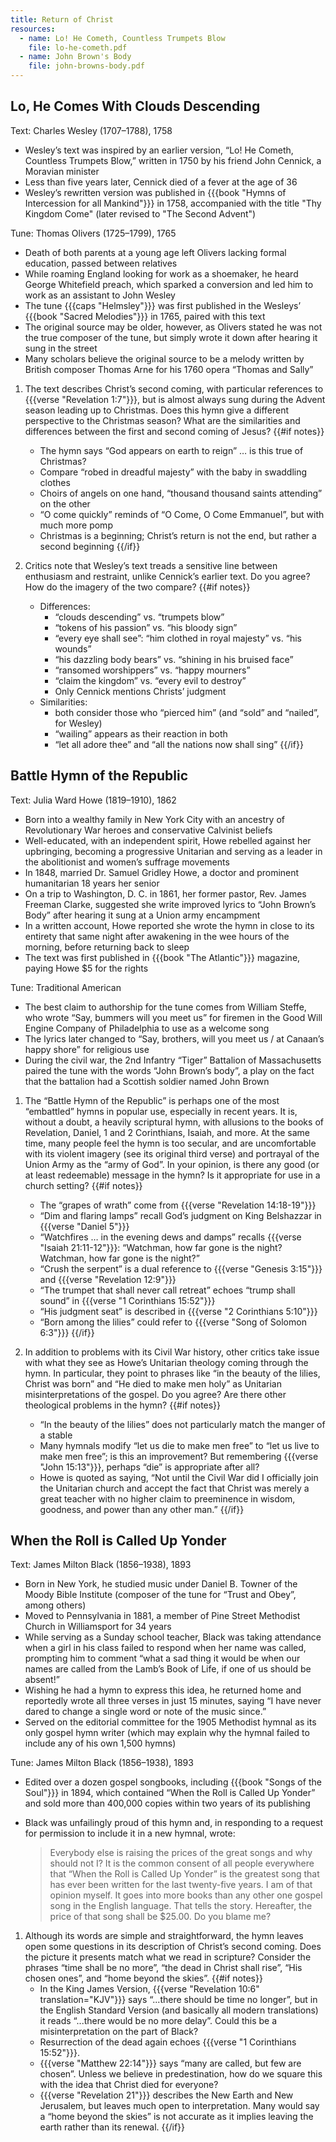 ```yaml
---
title: Return of Christ
resources:
  - name: Lo! He Cometh, Countless Trumpets Blow
    file: lo-he-cometh.pdf
  - name: John Brown's Body
    file: john-browns-body.pdf
---
```

## Lo, He Comes With Clouds Descending

Text: Charles Wesley (1707–1788), 1758
 - Wesley’s text was inspired by an earlier version, “Lo! He Cometh, Countless Trumpets Blow,” written in 1750 by his friend John Cennick, a Moravian minister
 - Less than five years later, Cennick died of a fever at the age of 36
 - Wesley’s rewritten version was published in {{{book "Hymns of Intercession for all Mankind"}}} in 1758, accompanied with the title "Thy Kingdom Come" (later revised to "The Second Advent")

Tune: Thomas Olivers (1725–1799), 1765
 - Death of both parents at a young age left Olivers lacking formal education, passed between relatives
 - While roaming England looking for work as a shoemaker, he heard George Whitefield preach, which sparked a conversion and led him to work as an assistant to John Wesley
 - The tune {{{caps "Helmsley"}}} was first published in the Wesleys’ {{{book "Sacred Melodies"}}} in 1765, paired with this text
 - The original source may be older, however, as Olivers stated he was not the true composer of the tune, but simply wrote it down after hearing it sung in the street
 - Many scholars believe the original source to be a melody written by British composer Thomas Arne for his 1760 opera “Thomas and Sally”

1. The text describes Christ’s second coming, with particular references to {{{verse "Revelation 1:7"}}}, but is almost always sung during the Advent season leading up to Christmas. Does this hymn give a different perspective to the Christmas season? What are the similarities and differences between the first and second coming of Jesus?
{{#if notes}}
	- The hymn says “God appears on earth to reign” … is this true of Christmas?
	- Compare “robed in dreadful majesty” with the baby in swaddling clothes
	- Choirs of angels on one hand, “thousand thousand saints attending” on the other
	- “O come quickly” reminds of “O Come, O Come Emmanuel”, but with much more pomp
	- Christmas is a beginning; Christ’s return is not the end, but rather a second beginning
{{/if}}

1. Critics note that Wesley’s text treads a sensitive line between enthusiasm and restraint, unlike Cennick’s earlier text. Do you agree? How do the imagery of the two compare?
{{#if notes}}
	- Differences:
		- “clouds descending” vs. “trumpets blow”
		- “tokens of his passion” vs. “his bloody sign”
		- “every eye shall see”: “him clothed in royal majesty” vs. “his wounds”
		- “his dazzling body bears” vs. “shining in his bruised face”
		- “ransomed worshippers” vs. “happy mourners”
		- “claim the kingdom” vs. “every evil to destroy”
		- Only Cennick mentions Christs’ judgment
	- Similarities:
		- both consider those who “pierced him” (and “sold” and “nailed”, for Wesley)
		- “wailing” appears as their reaction in both
		- “let all adore thee” and “all the nations now shall sing”
{{/if}}

## Battle Hymn of the Republic

Text: Julia Ward Howe (1819–1910), 1862
 - Born into a wealthy family in New York City with an ancestry of Revolutionary War heroes and conservative Calvinist beliefs
 - Well-educated, with an independent spirit, Howe rebelled against her upbringing, becoming a progressive Unitarian and serving as a leader in the abolitionist and women’s suffrage movements
 - In 1848, married Dr. Samuel Gridley Howe, a doctor and prominent humanitarian 18 years her senior
 - On a trip to Washington, D. C. in 1861, her former pastor, Rev. James Freeman Clarke, suggested she write improved lyrics to “John Brown’s Body” after hearing it sung at a Union army encampment
 - In a written account, Howe reported she wrote the hymn in close to its entirety that same night after awakening in the wee hours of the morning, before returning back to sleep
 - The text was first published in {{{book "The Atlantic"}}} magazine, paying Howe $5 for the rights

Tune: Traditional American
 - The best claim to authorship for the tune comes from William Steffe, who wrote “Say, bummers will you meet us” for firemen in the Good Will Engine Company of Philadelphia to use as a welcome song
 - The lyrics later changed to “Say, brothers, will you meet us / at Canaan’s happy shore” for religious use
 - During the civil war, the 2nd Infantry “Tiger” Battalion of Massachusetts paired the tune with the words “John Brown’s body”, a play on the fact that the battalion had a Scottish soldier named John Brown

1. The “Battle Hymn of the Republic” is perhaps one of the most “embattled” hymns in popular use, especially in recent years. It is, without a doubt, a heavily scriptural hymn, with allusions to the books of Revelation, Daniel, 1 and 2 Corinthians, Isaiah, and more. At the same time, many people feel the hymn is too secular, and are uncomfortable with its violent imagery (see its original third verse) and portrayal of the Union Army as the “army of God”. In your opinion, is there any good (or at least redeemable) message in the hymn? Is it appropriate for use in a church setting?
{{#if notes}}
	- The “grapes of wrath” come from {{{verse "Revelation 14:18-19"}}}
	- “Dim and flaring lamps” recall God’s judgment on King Belshazzar in {{{verse "Daniel 5"}}}
	- “Watchfires … in the evening dews and damps” recalls {{{verse "Isaiah 21:11-12"}}}: “Watchman, how far gone is the night? Watchman, how far gone is the night?”
	- “Crush the serpent” is a dual reference to {{{verse "Genesis 3:15"}}} and {{{verse "Revelation 12:9"}}}
	- “The trumpet that shall never call retreat” echoes “trump shall sound” in {{{verse "1 Corinthians 15:52"}}}
	- “His judgment seat” is described in {{{verse "2 Corinthians 5:10"}}}
	- “Born among the lilies” could refer to {{{verse "Song of Solomon 6:3"}}}
{{/if}}

1. In addition to problems with its Civil War history, other critics take issue with what they see as Howe’s Unitarian theology coming through the hymn. In particular, they point to phrases like “in the beauty of the lilies, Christ was born” and “He died to make men holy” as Unitarian misinterpretations of the gospel. Do you agree? Are there other theological problems in the hymn?
{{#if notes}}
	- “In the beauty of the lilies” does not particularly match the manger of a stable
	- Many hymnals modify “let us die to make men free” to “let us live to make men free”; is this an improvement? But remembering {{{verse "John 15:13"}}}, perhaps “die” is appropriate after all?
	- Howe is quoted as saying, “Not until the Civil War did I officially join the Unitarian church and accept the fact that Christ was merely a great teacher with no higher claim to preeminence in wisdom, goodness, and power than any other man.”
{{/if}}

## When the Roll is Called Up Yonder

Text: James Milton Black (1856–1938), 1893
 - Born in New York, he studied music under Daniel B. Towner of the Moody Bible Institute (composer of the tune for “Trust and Obey”, among others)
 - Moved to Pennsylvania in 1881, a member of Pine Street Methodist Church in Williamsport for 34 years
 - While serving as a Sunday school teacher, Black was taking attendance when a girl in his class failed to respond when her name was called, prompting him to comment “what a sad thing it would be when our names are called from the Lamb’s Book of Life, if one of us should be absent!”
 - Wishing he had a hymn to express this idea, he returned home and reportedly wrote all three verses in just 15 minutes, saying “I have never dared to change a single word or note of the music since.”
 - Served on the editorial committee for the 1905 Methodist hymnal as its only gospel hymn writer (which may explain why the hymnal failed to include any of his own 1,500 hymns)

Tune: James Milton Black (1856–1938), 1893
 - Edited over a dozen gospel songbooks, including {{{book "Songs of the Soul"}}} in 1894, which contained “When the Roll is Called Up Yonder” and sold more than 400,000 copies within two years of its publishing
 - Black was unfailingly proud of this hymn and, in responding to a request for permission to include it in a new hymnal, wrote:

	> Everybody else is raising the prices of the great songs and why should not I? It is the common consent of all people everywhere that “When the Roll is Called Up Yonder” is the greatest song that has ever been written for the last twenty-five years. I am of that opinion myself. It goes into more books than any other one gospel song in the English language. That tells the story. Hereafter, the price of that song shall be $25.00. Do you blame me?

1. Although its words are simple and straightforward, the hymn leaves open some questions in its description of Christ’s second coming. Does the picture it presents match what we read in scripture? Consider the phrases “time shall be no more”, “the dead in Christ shall rise”, “His chosen ones”, and “home beyond the skies”.
{{#if notes}}
	- In the King James Version, {{{verse "Revelation 10:6" translation="KJV"}}} says “...there should be time no longer”, but in the English Standard Version (and basically all modern translations) it reads “...there would be no more delay”. Could this be a misinterpretation on the part of Black?
	- Resurrection of the dead again echoes {{{verse "1 Corinthians 15:52"}}}.
	- {{{verse "Matthew 22:14"}}} says “many are called, but few are chosen”. Unless we believe in predestination, how do we square this with the idea that Christ died for everyone?
	- {{{verse "Revelation 21"}}} describes the New Earth and New Jerusalem, but leaves much open to interpretation. Many would say a “home beyond the skies” is not accurate as it implies leaving the earth rather than its renewal.
{{/if}}
